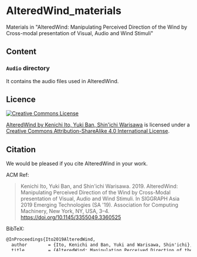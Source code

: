 # AlteredWind_materials
Materials in "AlteredWind: Manipulating Perceived Direction of the Wind by Cross-modal presentation of Visual, Audio and Wind Stimuli"

## Content
### `Audio` directory
It contains the audio files used in AlteredWind.

## Licence
<a rel="license" href="https://creativecommons.org/licenses/by-sa/4.0/">
    <img alt="Creative Commons License" style="border-width:0" src="https://i.creativecommons.org/l/by-sa/4.0/88x31.png" />
</a><br>

<a href="https://doi.org/10.1145/3355049.3360525" property="cc:attributionName" rel="cc:attributionURL">AlteredWind by Kenichi Ito, Yuki Ban, Shin'ichi Warisawa</a> is licensed under a <a rel="license" href="http://creativecommons.org/licenses/by-sa/4.0/"> Creative Commons Attribution-ShareAlike 4.0 International License</a>.<br>

## Citation
We would be pleased if you cite AlteredWind in your work.

ACM Ref:
>Kenichi Ito, Yuki Ban, and Shin'ichi Warisawa. 2019. AlteredWind: Manipulating Perceived Direction of the Wind by Cross-Modal presentation of Visual, Audio and Wind Stimuli. In SIGGRAPH Asia 2019 Emerging Technologies (SA '19). Association for Computing Machinery, New York, NY, USA, 3–4. https://doi.org/10.1145/3355049.3360525

BibTeX:
```tex
@InProceedings{Ito2019AlteredWind,
  author        = {Ito, Kenichi and Ban, Yuki and Warisawa, Shin'ichi},
  title         = {AlteredWind: Manipulating Perceived Direction of the Wind by Cross-Modal Presentation of Visual, Audio and Wind Stimuli},
  year          = {2019},
  isbn          = {9781450369428},
  publisher     = {Association for Computing Machinery},
  address       = {New York, NY, USA},
  url           = {https://doi.org/10.1145/3355049.3360525},
  doi           = {10.1145/3355049.3360525},
  booktitle     = {SIGGRAPH Asia 2019 Emerging Technologies},
  pages         = {3--4},
  numpages      = {2},
  keywords      = {haptics, Wind display, cross-modal, multimodal interaction},
  location      = {Brisbane, QLD, Australia},
  series        = {SA ’19}
}
```
